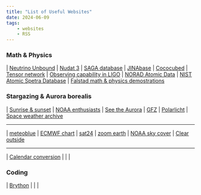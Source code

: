 ```yaml
---
title: "List of Useful Websites"
date: 2024-06-09
tags:
    - websites
    - RSS
---
```


<style>
table {
width: 100%;
table-layout: fixed;
}
</style>

### Math & Physics

| [Neutrino Unbound](https://www.nu.to.infn.it) | [Nudat 3](https://www.nndc.bnl.gov/nudat3) | [SAGA database](http://sagadatabase.jp)
| [JINAbase](https://jinabase.pythonanywhere.com) | [Cococubed](https://cococubed.com) | [Tensor network](https://tensornetwork.org)
| [Observing capability in LIGO](https://emfollow.docs.ligo.org/userguide/capabilities.html) | [NORAD Atomic Data](https://norad.astronomy.osu.edu/#AtomicDataTbl1) | [NIST Atomic Spetra Database](https://physics.nist.gov/PhysRefData/ASD/lines_form.html)
| [Falstad math & physics demostrations](https://falstad.com)

### Stargazing & Aurora borealis

| [Sunrise & sunset](https://meteogram.org/sun) | [NOAA enthusiasts](https://www.spaceweather.gov/communities/space-weather-enthusiasts-dashboard) | [See the Aurora](https://seetheaurora.com/live-data)
| [GFZ](https://spaceweather.gfz-potsdam.de) | [Polarlicht](https://aurora.mtwetter.de) | [Space weather archive](https://www.spaceweatherlive.com/en/archive)

---

| [meteoblue](https://www.meteoblue.com) | [ECMWF chart](https://charts.ecmwf.int/?facets=%7B%22Product%20type%22%3A%5B%5D%2C%22Parameters%22%3A%5B%22Cloud%22%2C%22Precipitation%22%5D%2C%22Type%22%3A%5B%5D%2C%22Range%22%3A%5B%22Medium%20%2815%20days%29%22%5D%7D) | [sat24](https://www.sat24.com/en-gb)
| [zoom earth](https://zoom.earth) | [NOAA sky cover](https://graphical.weather.gov/sectors/conus.php) | [Clear outside](https://clearoutside.com/forecast/69.65/18.95)

---

| [Calendar conversion](https://ytliu0.github.io/ChineseCalendar) | | |

### Coding

| [Brython](https://brython.info) | | |
